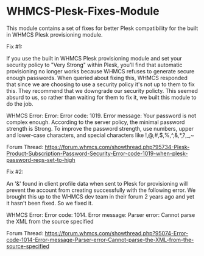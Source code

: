 # WHMCS-Plesk-Fixes-Module
This module contains a set of fixes for better Plesk compatibility for the built in WHMCS Plesk provisioning module.

Fix #1:

If you use the built in WHMCS Plesk provisioning module and set your security policy to "Very Strong" within Plesk, you'll find that automatic provisioning no longer works because WHMCS refuses to generate secure enough passwords. When queried about fixing this, WHMCS responded that since we are choosing to use a security policy it's not up to them to fix this. They recommend that we downgrade our security policty. This seemed absurd to us, so rather than waiting for them to fix it, we built this module to do the job.

WHMCS Error: Error: Error code: 1019. Error message: Your password is not complex enough. According to the server policy, the minimal password strength is Strong. To improve the password strength, use numbers, upper and lower-case characters, and special characters like !,@,#,$,%,^,&,*,?,_,~

Forum Thread: https://forum.whmcs.com/showthread.php?95734-Plesk-Product-Subscription-Password-Security-Error-code-1019-when-plesk-password-reqs-set-to-high

Fix #2:

An '&' found in client profile data when sent to Plesk for provisioning will prevent the account from creating successfully with the following error. We brought this up to the WHMCS dev team in their forum 2 years ago and yet it hasn't been fixed. So we fixed it.

WHMCS Error: Error code: 1014. Error message: Parser error: Cannot parse the XML from the source specified

Forum Thread: https://forum.whmcs.com/showthread.php?95074-Error-code-1014-Error-message-Parser-error-Cannot-parse-the-XML-from-the-source-specified
